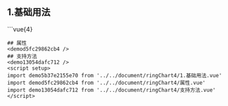 ## 1.基础用法
<demo5b37e2155e70 />
```vue{4}
<template>
    <ring-chart-4 ref="chartRef" v-bind="chartOption"></ring-chart-4>
</template>

<script setup>
import { ref, onMounted } from 'vue';

const chartRef = ref();

const seriesData = [
    { value: 1048, name: '正常' },
    { value: 735, name: '故障' },
    { value: 580, name: '告警' },
    { value: 484, name: '离线' }
];
// 组合配置项
const chartOption = {
    seriesData
};

onMounted(() => chartRef.value.renderChart());
</script>
<style lang="scss" scoped>
.zrx-chart {
    height: 664px;
    background-color: rgb(3, 43, 68);
}
</style>
```
## 属性
<demod5fc29862cb4 />
## 支持方法
<demo13054dafc712 />
<script setup>
import demo5b37e2155e70 from '../../document/ringChart4/1.基础用法.vue'
import demod5fc29862cb4 from '../../document/ringChart4/属性.vue'
import demo13054dafc712 from '../../document/ringChart4/支持方法.vue'
</script>